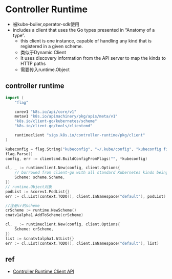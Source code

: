 # Controller Runtime

+ 被kube-builer,operator-sdk使用
+ includes a client that uses the Go types presented in “Anatomy of a type”.
    + this client is one instance, capable of handling any kind that is registered in a given scheme.
    + 类似于Dynamic Client
    + It uses discovery information from the API server to map the kinds to HTTP paths
    + 需要传入runtime.Object


## controller runtime

```go
import (
    "flag"

    corev1 "k8s.io/api/core/v1"
    metav1 "k8s.io/apimachinery/pkg/apis/meta/v1"
    "k8s.io/client-go/kubernetes/scheme"
    "k8s.io/client-go/tools/clientcmd"

    runtimeclient "sigs.k8s.io/controller-runtime/pkg/client"
)

kubeconfig = flag.String("kubeconfig", "~/.kube/config", "kubeconfig file path")
flag.Parse()
config, err := clientcmd.BuildConfigFromFlags("", *kubeconfig)

cl, _ := runtimeclient.New(config, client.Options{
    // borrowed from client-go with all standard Kubernetes kinds being registered
    Scheme: scheme.Scheme,
})
// runtime.Object对象
podList := &corev1.PodList{}
err := cl.List(context.TODO(), client.InNamespace("default"), podList)
```


```go
//注册cr的scheme
crScheme := runtime.NewScheme()
cnatv1alpha1.AddToScheme(crScheme)

cl, _ := runtimeclient.New(config, client.Options{
    Scheme: crScheme,
})
list := &cnatv1alpha1.AtList{}
err := cl.List(context.TODO(), client.InNamespace("default"), list)
```

## ref
+ [Controller Runtime Client API](https://sdk.operatorframework.io/docs/building-operators/golang/references/client/)